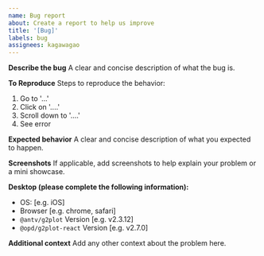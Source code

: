 ```yaml
---
name: Bug report
about: Create a report to help us improve
title: '[Bug]'
labels: bug
assignees: kagawagao
---
```


**Describe the bug**
A clear and concise description of what the bug is.

**To Reproduce**
Steps to reproduce the behavior:

1. Go to '...'
2. Click on '....'
3. Scroll down to '....'
4. See error

**Expected behavior**
A clear and concise description of what you expected to happen.

**Screenshots**
If applicable, add screenshots to help explain your problem or a mini showcase.

**Desktop (please complete the following information):**

- OS: [e.g. iOS]
- Browser [e.g. chrome, safari]
- `@antv/g2plot` Version [e.g. v2.3.12]
- `@opd/g2plot-react` Version [e.g. v2.7.0]

**Additional context**
Add any other context about the problem here.
